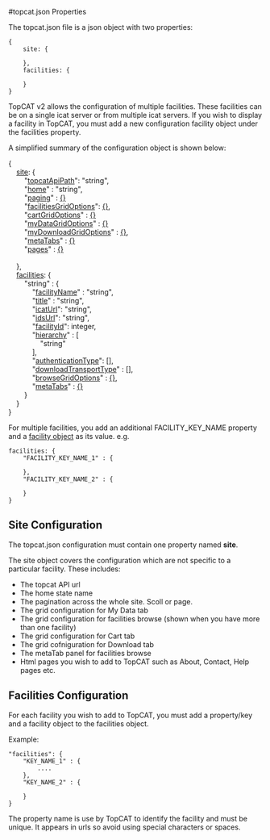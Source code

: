 #topcat.json Properties


The topcat.json file is a json object with two properties:

```
{
    site: {

    },
    facilities: {

    }
}

```

TopCAT v2 allows the configuration of multiple facilities. These facilities can be on a single icat server or from multiple icat servers. If you wish to display a facility in TopCAT, you must add a new configuration facility object under the facilities property.

A simplified summary of the configuration object is shown below:


{<br />
&nbsp;&nbsp;&nbsp;&nbsp;[site](site.html):&nbsp;{<br />
&nbsp;&nbsp;&nbsp;&nbsp;&nbsp;&nbsp;&nbsp;&nbsp;&quot;[topcatApiPath](site.html#Property:_topcatApiPath_required)&quot;:&nbsp;&quot;string&quot;,<br />
&nbsp;&nbsp;&nbsp;&nbsp;&nbsp;&nbsp;&nbsp;&nbsp;&quot;[home](site.html#Property:_home_Required)&quot;&nbsp;:&nbsp;&quot;string&quot;,<br />
&nbsp;&nbsp;&nbsp;&nbsp;&nbsp;&nbsp;&nbsp;&nbsp;&quot;[paging](site.html#Property:_paging_Required)&quot;&nbsp;:&nbsp;[{}](paging.html)<br />
&nbsp;&nbsp;&nbsp;&nbsp;&nbsp;&nbsp;&nbsp;&nbsp;&quot;[facilitiesGridOptions](site.html#Property:_facilitiesGridOptions_Required)&quot;:&nbsp;[{}](gridoption.html),<br />
&nbsp;&nbsp;&nbsp;&nbsp;&nbsp;&nbsp;&nbsp;&nbsp;&quot;[cartGridOptions](site.html#Property:_cartGridOptions_Required)&quot;&nbsp;:&nbsp;[{}](gridoption.html)<br />
&nbsp;&nbsp;&nbsp;&nbsp;&nbsp;&nbsp;&nbsp;&nbsp;&quot;[myDataGridOptions](site.html#Property:_myDataGridOptions_Required)&quot;&nbsp;:&nbsp;[{}](gridoption.html)<br />
&nbsp;&nbsp;&nbsp;&nbsp;&nbsp;&nbsp;&nbsp;&nbsp;&quot;[myDownloadGridOptions](site.html#Property:_myDownloadGridOptions_Required)&quot;&nbsp;:&nbsp;[{}](gridoption.html),<br />
&nbsp;&nbsp;&nbsp;&nbsp;&nbsp;&nbsp;&nbsp;&nbsp;&quot;[metaTabs](site.html#Property:_metaTabs_required)&quot;&nbsp;:&nbsp;[{}](metatab.html)<br />
&nbsp;&nbsp;&nbsp;&nbsp;&nbsp;&nbsp;&nbsp;&nbsp;&quot;[pages](site.html#Property:_pages_Optional)&quot;&nbsp;:&nbsp;[{}](page.html)<br />
<br />
&nbsp;&nbsp;&nbsp;&nbsp;},<br />
&nbsp;&nbsp;&nbsp;&nbsp;[facilities](facility.html):&nbsp;{<br />
&nbsp;&nbsp;&nbsp;&nbsp;&nbsp;&nbsp;&nbsp;&nbsp;&quot;string&quot;&nbsp;:&nbsp;{<br />
&nbsp;&nbsp;&nbsp;&nbsp;&nbsp;&nbsp;&nbsp;&nbsp;&nbsp;&nbsp;&nbsp;&nbsp;&quot;[facilityName](facility.html#Property:_facilityName_required)&quot;&nbsp;:&nbsp;&quot;string&quot;,<br />
&nbsp;&nbsp;&nbsp;&nbsp;&nbsp;&nbsp;&nbsp;&nbsp;&nbsp;&nbsp;&nbsp;&nbsp;&quot;[title](facility.html#Property:_title_required)&quot;&nbsp;:&nbsp;&quot;string&quot;,<br />
&nbsp;&nbsp;&nbsp;&nbsp;&nbsp;&nbsp;&nbsp;&nbsp;&nbsp;&nbsp;&nbsp;&nbsp;&quot;[icatUrl](facility.html#Property:_icatUrl_required)&quot;:&nbsp;&quot;string&quot;,<br />
&nbsp;&nbsp;&nbsp;&nbsp;&nbsp;&nbsp;&nbsp;&nbsp;&nbsp;&nbsp;&nbsp;&nbsp;&quot;[idsUrl](facility.html#Property:_idsUrl_required)&quot;:&nbsp;&quot;string&quot;,<br />
&nbsp;&nbsp;&nbsp;&nbsp;&nbsp;&nbsp;&nbsp;&nbsp;&nbsp;&nbsp;&nbsp;&nbsp;&quot;[facilityId](facility.html#Property:_facilityId_required)&quot;:&nbsp;integer,<br />
&nbsp;&nbsp;&nbsp;&nbsp;&nbsp;&nbsp;&nbsp;&nbsp;&nbsp;&nbsp;&nbsp;&nbsp;&quot;[hierarchy](facility.html#Property:_hierarchy_required)&quot;&nbsp;:&nbsp;[<br />
&nbsp;&nbsp;&nbsp;&nbsp;&nbsp;&nbsp;&nbsp;&nbsp;&nbsp;&nbsp;&nbsp;&nbsp;&nbsp;&nbsp;&nbsp;&nbsp;&quot;string&quot;<br />
&nbsp;&nbsp;&nbsp;&nbsp;&nbsp;&nbsp;&nbsp;&nbsp;&nbsp;&nbsp;&nbsp;&nbsp;],<br />
&nbsp;&nbsp;&nbsp;&nbsp;&nbsp;&nbsp;&nbsp;&nbsp;&nbsp;&nbsp;&nbsp;&nbsp;&quot;[authenticationType](facility.html#Property:_authenticationType_required)&quot;:&nbsp;[],<br />
&nbsp;&nbsp;&nbsp;&nbsp;&nbsp;&nbsp;&nbsp;&nbsp;&nbsp;&nbsp;&nbsp;&nbsp;&quot;[downloadTransportType](facility.html#Property:_downloadTransportType_required)&quot;&nbsp;:&nbsp;[],<br />
&nbsp;&nbsp;&nbsp;&nbsp;&nbsp;&nbsp;&nbsp;&nbsp;&nbsp;&nbsp;&nbsp;&nbsp;&quot;[browseGridOptions](facility.html#Property:_browseGridOptions_required)&quot;&nbsp;:&nbsp;[{}](gridoption.html),<br />
&nbsp;&nbsp;&nbsp;&nbsp;&nbsp;&nbsp;&nbsp;&nbsp;&nbsp;&nbsp;&nbsp;&nbsp;&quot;[metaTabs](facility.html#Property:_metaTabs_Optional)&quot;&nbsp;:&nbsp;[{}](metatab.html)<br />
&nbsp;&nbsp;&nbsp;&nbsp;&nbsp;&nbsp;&nbsp;&nbsp;}<br />
&nbsp;&nbsp;&nbsp;&nbsp;}<br />
}<br />


For multiple facilities, you add an additional FACILITY\_KEY\_NAME property and a [facility object](facility.html) as its value. e.g.

```
facilities: {
    "FACILITY_KEY_NAME_1" : {

    },
    "FACILITY_KEY_NAME_2" : {

    }
}
```


## Site Configuration

The topcat.json configuration must contain one property named **site**.

The site object covers the configuration which are not specific to a particular facility. These includes:

  - The topcat API url
  - The home state name
  - The pagination across the whole site. Scoll or page.
  - The grid configuration for My Data tab
  - The grid configuration for facilities browse (shown when you have more than one facility)
  - The grid configuration for Cart tab
  - The grid cofniguration for Download tab
  - The metaTab panel for facilities browse
  - Html pages you wish to add to TopCAT such as About, Contact, Help pages etc.



## Facilities Configuration

For each facility you wish to add to TopCAT, you must add a property/key and a facility object to the facilities object.

Example:

```
"facilities": {
    "KEY_NAME_1" : {
        ....
    },
    "KEY_NAME_2" : {

    }
}
```

The property name is use by TopCAT to identify the facility and must be unique. It appears in urls so avoid using special characters or spaces.





